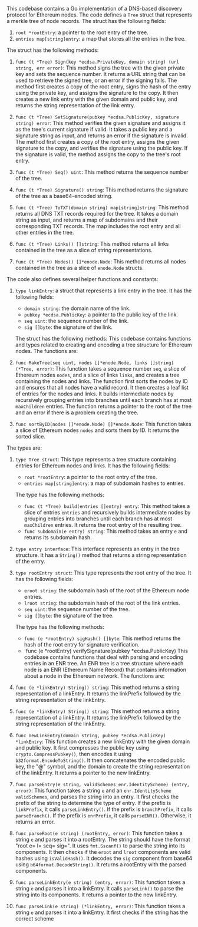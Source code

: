 This codebase contains a Go implementation of a DNS-based discovery protocol for Ethereum nodes. The code defines a `Tree` struct that represents a merkle tree of node records. The struct has the following fields:

1. `root *rootEntry`: a pointer to the root entry of the tree.
2. `entries map[string]entry`: a map that stores all the entries in the tree.

The struct has the following methods:

1. `func (t *Tree) Sign(key *ecdsa.PrivateKey, domain string) (url string, err error)`: This method signs the tree with the given private key and sets the sequence number. It returns a URL string that can be used to retrieve the signed tree, or an error if the signing fails. The method first creates a copy of the root entry, signs the hash of the entry using the private key, and assigns the signature to the copy. It then creates a new link entry with the given domain and public key, and returns the string representation of the link entry.

2. `func (t *Tree) SetSignature(pubkey *ecdsa.PublicKey, signature string) error`: This method verifies the given signature and assigns it as the tree's current signature if valid. It takes a public key and a signature string as input, and returns an error if the signature is invalid. The method first creates a copy of the root entry, assigns the given signature to the copy, and verifies the signature using the public key. If the signature is valid, the method assigns the copy to the tree's root entry.

3. `func (t *Tree) Seq() uint`: This method returns the sequence number of the tree.

4. `func (t *Tree) Signature() string`: This method returns the signature of the tree as a base64-encoded string.

5. `func (t *Tree) ToTXT(domain string) map[string]string`: This method returns all DNS TXT records required for the tree. It takes a domain string as input, and returns a map of subdomains and their corresponding TXT records. The map includes the root entry and all other entries in the tree.

6. `func (t *Tree) Links() []string`: This method returns all links contained in the tree as a slice of string representations.

7. `func (t *Tree) Nodes() []*enode.Node`: This method returns all nodes contained in the tree as a slice of `enode.Node` structs.

The code also defines several helper functions and constants:

1. `type linkEntry`: a struct that represents a link entry in the tree. It has the following fields:
   - `domain string`: the domain name of the link.
   - `pubkey *ecdsa.PublicKey`: a pointer to the public key of the link.
   - `seq uint`: the sequence number of the link.
   - `sig []byte`: the signature of the link.

   The struct has the following methods: This codebase contains functions and types related to creating and encoding a tree structure for Ethereum nodes. The functions are:

1. `func MakeTree(seq uint, nodes []*enode.Node, links []string) (*Tree, error)`: This function takes a sequence number `seq`, a slice of Ethereum nodes `nodes`, and a slice of links `links`, and creates a tree containing the nodes and links. The function first sorts the nodes by ID and ensures that all nodes have a valid record. It then creates a leaf list of entries for the nodes and links. It builds intermediate nodes by recursively grouping entries into branches until each branch has at most `maxChildren` entries. The function returns a pointer to the root of the tree and an error if there is a problem creating the tree.

2. `func sortByID(nodes []*enode.Node) []*enode.Node`: This function takes a slice of Ethereum nodes `nodes` and sorts them by ID. It returns the sorted slice.

The types are:

1. `type Tree struct`: This type represents a tree structure containing entries for Ethereum nodes and links. It has the following fields:
   - `root *rootEntry`: a pointer to the root entry of the tree.
   - `entries map[string]entry`: a map of subdomain hashes to entries.

   The type has the following methods:
   - `func (t *Tree) build(entries []entry) entry`: This method takes a slice of entries `entries` and recursively builds intermediate nodes by grouping entries into branches until each branch has at most `maxChildren` entries. It returns the root entry of the resulting tree.
   - `func subdomain(e entry) string`: This method takes an entry `e` and returns its subdomain hash.
   
2. `type entry interface`: This interface represents an entry in the tree structure. It has a `String()` method that returns a string representation of the entry.

3. `type rootEntry struct`: This type represents the root entry of the tree. It has the following fields:
   - `eroot string`: the subdomain hash of the root of the Ethereum node entries.
   - `lroot string`: the subdomain hash of the root of the link entries.
   - `seq uint`: the sequence number of the tree.
   - `sig []byte`: the signature of the tree.

   The type has the following methods:
   - `func (e *rootEntry) sigHash() []byte`: This method returns the hash of the root entry for signature verification.
   - `func (e *rootEntry) verifySignature(pubkey *ecdsa.PublicKey) This codebase contains functions that deal with parsing and encoding entries in an ENR tree. An ENR tree is a tree structure where each node is an ENR (Ethereum Name Record) that contains information about a node in the Ethereum network. The functions are:

1. `func (e *linkEntry) String() string`: This method returns a string representation of a linkEntry. It returns the linkPrefix followed by the string representation of the linkEntry.

2. `func (e *linkEntry) String() string`: This method returns a string representation of a linkEntry. It returns the linkPrefix followed by the string representation of the linkEntry.

3. `func newLinkEntry(domain string, pubkey *ecdsa.PublicKey) *linkEntry`: This function creates a new linkEntry with the given domain and public key. It first compresses the public key using `crypto.CompressPubkey()`, then encodes it using `b32format.EncodeToString()`. It then concatenates the encoded public key, the "@" symbol, and the domain to create the string representation of the linkEntry. It returns a pointer to the new linkEntry.

4. `func parseEntry(e string, validSchemes enr.IdentityScheme) (entry, error)`: This function takes a string `e` and an `enr.IdentityScheme` `validSchemes`, and parses the string into an entry. It first checks the prefix of the string to determine the type of entry. If the prefix is `linkPrefix`, it calls `parseLinkEntry()`. If the prefix is `branchPrefix`, it calls `parseBranch()`. If the prefix is `enrPrefix`, it calls `parseENR()`. Otherwise, it returns an error.

5. `func parseRoot(e string) (rootEntry, error)`: This function takes a string `e` and parses it into a rootEntry. The string should have the format "root e=<eroot> l=<lroot> seq=<seq> sig=<sig>". It uses `fmt.Sscanf()` to parse the string into its components. It then checks if the `eroot` and `lroot` components are valid hashes using `isValidHash()`. It decodes the `sig` component from base64 using `b64format.DecodeString()`. It returns a rootEntry with the parsed components.

6. `func parseLinkEntry(e string) (entry, error)`: This function takes a string `e` and parses it into a linkEntry. It calls `parseLink()` to parse the string into its components. It returns a pointer to the new linkEntry.

7. `func parseLink(e string) (*linkEntry, error)`: This function takes a string `e` and parses it into a linkEntry. It first checks if the string has the correct scheme